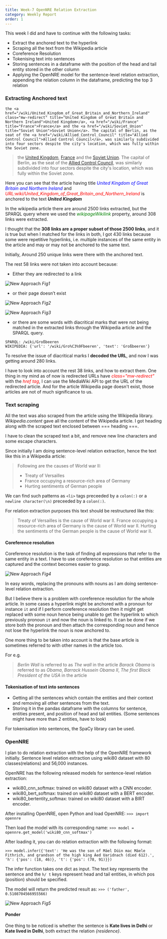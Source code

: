 ```yaml
---
title: Week-7 OpenNRE Relation Extraction
category: Weekly Report
order: 1
---
```


This week I did and have to continue with the following tasks:
- Extract the anchored text to the hyperlink
- Scraping all the text from the Wikipedia article
- Coreference Resolution
- Tokenising text into sentences
- Storing sentences in a dataframe with the position of the head and tail entity stored in the other column
- Applying the OpenNRE model for the sentence-level relation extraction, appending the relation column in the dataframe, predicting the top 3 relation

### Extracting Anchored text
```
the <a href="/wiki/United_Kingdom_of_Great_Britain_and_Northern_Ireland" class="mw-redirect" title="United Kingdom of Great Britain and Northern Ireland">United Kingdom</a>, <a href="/wiki/France" title="France">France</a> and the <a href="/wiki/Soviet_Union" title="Soviet Union">Soviet Union</a>. The capital of Berlin, as the seat of the <a href="/wiki/Allied_Control_Council" title="Allied Control Council">Allied Control Council</a>, was similarly subdivided into four sectors despite the city's location, which was fully within the Soviet zone.
```
> the <a href="/wiki/United_Kingdom_of_Great_Britain_and_Northern_Ireland" class="mw-redirect" title="United Kingdom of Great Britain and Northern Ireland">United Kingdom</a>, <a href="/wiki/France" title="France">France</a> and the <a href="/wiki/Soviet_Union" title="Soviet Union">Soviet Union</a>. The capital of Berlin, as the seat of the <a href="/wiki/Allied_Control_Council" title="Allied Control Council">Allied Control Council</a>, was similarly subdivided into four sectors despite the city's location, which was fully within the Soviet zone.

Here you can see that the article having title <span style="color:blue"> *United Kingdom of Great Britain and Northern Ireland*</span> and <span style="color:red">*URL:wiki/United_Kingdom_of_Great_Britain_and_Northern_Ireland*</span> is anchored to the text ***United Kingdom***

In the wikipedia article there are around 2500 links extracted, but the SPARQL query where we used the <span style="color:green">*wikipageWikilink*</span> property, around 308 links were extracted. 

I thought that the **308 links are a proper subset of those 2500 links**, and it is true but when I matched for the links in both, I got 430 links because some were repetitive hyperlinks, i.e. multiple instances of the same entity in the article and may or may not be anchored to the same text.

Initially, Around 250 unique links were there with the anchored text.

The rest 58 links were not taken into account because:
- Either they are redirected to a link 

![New Approach](https://ananyaiitbhilai.github.io/DBpedia_GSoC2022_Neural_Extraction_Framework/images/redirect_link.png)
*Fig1*

- or their page doesn’t exist 

![New Approach](https://ananyaiitbhilai.github.io/DBpedia_GSoC2022_Neural_Extraction_Framework/images/page_dne.png)
*Fig2*

![New Approach](https://ananyaiitbhilai.github.io/DBpedia_GSoC2022_Neural_Extraction_Framework/images/page_dne2.png)
*Fig3*

- or there are some words with diacritical marks that were not being matched in the extracted links through the Wikipedia article and the SPARQL query.

```
SPARQL: /wiki/Großbeeren
WIKIPEDIA: {'url': '/wiki/Gro%C3%9Fbeeren', 'text': 'Großbeeren'}
 ```

To resolve the issue of diacritical marks I **decoded the URL**, and now I was getting around 280 links. 

I have to look into account the rest 38 links, and how to extract them. One thing in my mind as of now is redirected URLs have <span style="color:red">*class="mw-redirect"*</span> with the <span style="color:red">*href tag*</span>, I can use the MediaWiki API to get the URL of the redirected article. And for the article Wikipedia page doesn't exist, those articles are not of much significance to us.


### Text scraping

All the text was also scraped from the article using the Wikipedia library. *Wikipedia.content* gave all the content of the Wikipedia article. I got heading along with the scraped text enclosed between === heading ===. 

I have to clean the scraped text a bit, and remove new line characters and some escape characters.

Since initially I am doing sentence-level relation extraction, hence the text like this in a Wikipedia article: 
> Following are the causes of World war II:
> - Treaty of Versailles
> - France occupying a resource-rich area of Germany
> - Hurting sentiments of German people

We can find such patterns as `<li>` tags preceeded by a `colon(:)` or a `newline character(\n)` preceeded by a `colon(:)`.

For relation extraction purposes this text should be restructured like this:
> Treaty of Versailles is the cause of World war II.
> France occupying a resource-rich area of Germany is the cause of World war II.
> Hurting the sentiments of the German people is the cause of World war II.

#### Coreference resolution

Coreference resolution is the task of finding all expressions that refer to the same entity in a text. I have to use coreference resolution so that entities are captured and the context becomes easier to grasp. 

![New Approach](https://ananyaiitbhilai.github.io/DBpedia_GSoC2022_Neural_Extraction_Framework/images/coref_resolution.png)
*Fig4*

In easy words, replacing the pronouns with nouns as I am doing sentence-level relation extraction. 

But I believe there is a problem with coreference resolution for the whole article. In some cases a hyperlink might be anchored with a pronoun for instance `it` and if I perform coreference resolution then it might get replaced with some noun hence being unable to get the hyperlink to which previously pronoun `it` and now the noun is linked to. It can be done if we store both the pronoun and then attach the corresponding noun and hence not lose the hyperlink the noun is now anchored to.

One more thing to be taken into account is that the base article is sometimes referred to with other names in the article too.

For e.g.
> *Berlin Wall* is referred to as *The wall* in the article
> *Barack Obama* is referred to as  *Obama*,  *Barrack Hussein Obama II*, *The first Black President of the USA* in the article

#### Tokenisation of text into sentences

- Getting all the sentences which contain the entities and their context and removing all other sentences from the text. 
- Storing it in the pandas dataframe with the columns for sentence, entities present, and position of head and tail entities. (Some sentences might have more than 2 entities, have to look)

For tokenisation into sentences, the SpaCy library can be used.


### OpenNRE 

I plan to do relation extraction with the help of the OpenNRE framework initially. Sentence level relation extraction using wiki80 dataset with 80 classes(relations) and 56,000 instances.

OpenNRE has the following released models for sentence-level relation extraction:
* wiki80_cnn_softmax: trained on wiki80 dataset with a CNN encoder.
* wiki80_bert_softmax: trained on wiki80 dataset with a BERT encoder.
* wiki80_bertentity_softmax: trained on wiki80 dataset with a BIRT encoder.

After installing OpenNRE, open Python and load OpenNRE:
`>>> import opennre`

Then load the model with its corresponding name:
`>>> model = opennre.get_model('wiki80_cnn_softmax')`

After loading it, you can do relation extraction with the following format:

`>>> model.infer({'text': 'He was the son of Máel Dúin mac Máele Fithrich, and grandson of the high king Áed Uaridnach (died 612).', 'h': {'pos': (18, 46)}, 't': {'pos': (78, 91)}})`

The infer function takes one dict as input. The text key represents the sentence and the `h/ t`  keys represent head and tail entities, in which pos (position) should be specified.

The model will return the predicted result as:
`>>> ('father', 0.5108704566955566)`

![New Approach](https://ananyaiitbhilai.github.io/DBpedia_GSoC2022_Neural_Extraction_Framework/images/openNRE.png)
*Fig5*

#### Ponder
One thing to be noticed is whether the sentence is **Kate lives in Delhi** or **Kate lived in Delhi**, both extract the relation *{residence}*.